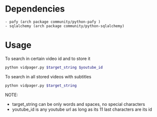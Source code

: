 # Dependencies
    - pafy (arch package community/python-pafy )
    - sqlalchemy (arch package community/python-sqlalchemy)
# Usage
To search in certain video id and to store it
```bash
python vidpager.py $target_string $youtube_id
```
To search in all stored videos with subtitles
```bash
python vidpager.py $target_string
```
NOTE:
- target_string can be only words and spaces, no special characters
- youtube_id is any youtube url as long as its 11 last characters are its id
